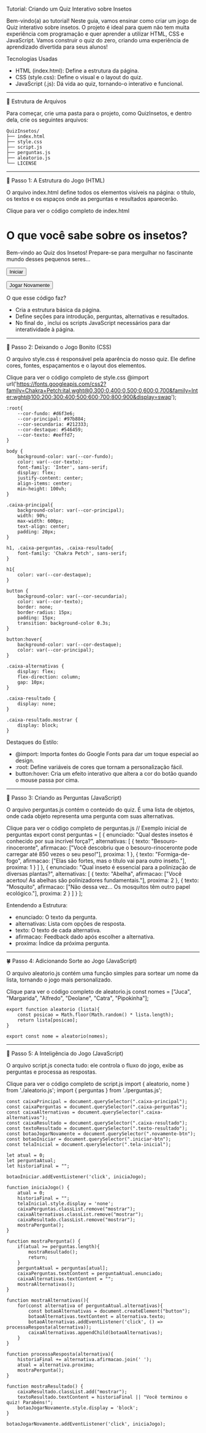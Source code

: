 Tutorial: Criando um Quiz Interativo sobre Insetos

Bem-vindo(a) ao tutorial! Neste guia, vamos ensinar como criar um jogo
de Quiz interativo sobre insetos. O projeto é ideal para quem não tem
muita experiência com programação e quer aprender a utilizar HTML, CSS e
JavaScript. Vamos construir o quiz do zero, criando uma experiência de
aprendizado divertida para seus alunos!

Tecnologias Usadas

-   HTML (index.html): Define a estrutura da página.
-   CSS (style.css): Define o visual e o layout do quiz.
-   JavaScript (.js): Dá vida ao quiz, tornando-o interativo e
    funcional.

------------------------------------------------------------------------

📂 Estrutura de Arquivos

Para começar, crie uma pasta para o projeto, como QuizInsetos, e dentro
dela, crie os seguintes arquivos:

    QuizInsetos/
    ├── index.html
    ├── style.css
    ├── script.js
    ├── perguntas.js
    ├── aleatorio.js
    └── LICENSE

------------------------------------------------------------------------

📝 Passo 1: A Estrutura do Jogo (HTML)

O arquivo index.html define todos os elementos visíveis na página: o
título, os textos e os espaços onde as perguntas e resultados
aparecerão.

Clique para ver o código completo de index.html
    <!DOCTYPE html>
    <html lang="pt-br">
    <head>
        <meta charset="UTF-8">
        <meta name="viewport" content="width=device-width, initial-scale=1.0">
        <link rel="stylesheet" href="style.css">
        <title>Insetologia</title>
    </head>
    <body>
        <div class="caixa-principal">
            <h1>O que você sabe sobre os insetos?</h1>
            <div class="tela-inicial">
                <p>Bem-vindo ao Quiz dos Insetos! Prepare-se para mergulhar no fascinante mundo desses pequenos seres...</p>
                <button class="iniciar-btn">Iniciar</button>
            </div>
            <div class="caixa-perguntas"></div>
            <div class="caixa-alternativas"></div>
            <div class="caixa-resultado">
                <p class="texto-resultado"></p>
                <button class="novamente-btn">Jogar Novamente</button>
            </div>
        </div>
        <script type="module" src="js/aleatorio.js"></script>
        <script type="module" src="js/perguntas.js"></script>
        <script type="module" src="js/script.js"></script>
    </body>
    </html>

O que esse código faz?

-   Cria a estrutura básica da página.
-   Define seções para introdução, perguntas, alternativas e resultados.
-   No final do <body>, inclui os scripts JavaScript necessários para
    dar interatividade à página.

------------------------------------------------------------------------

🎨 Passo 2: Deixando o Jogo Bonito (CSS)

O arquivo style.css é responsável pela aparência do nosso quiz. Ele
define cores, fontes, espaçamentos e o layout dos elementos.

Clique para ver o código completo de style.css
    @import url('https://fonts.googleapis.com/css2?family=Chakra+Petch:ital,wght@0,300;0,400;0,500;0,600;0,700&family=Inter:wght@100;200;300;400;500;600;700;800;900&display=swap');

    :root{
        --cor-fundo: #d6f3e6;
        --cor-principal: #97b884;
        --cor-secundaria: #212333;
        --cor-destaque: #546459;
        --cor-texto: #eeffd7;
    }

    body {
        background-color: var(--cor-fundo);
        color: var(--cor-texto);
        font-family: 'Inter', sans-serif;
        display: flex;
        justify-content: center;
        align-items: center;
        min-height: 100vh;
    }

    .caixa-principal{
        background-color: var(--cor-principal);
        width: 90%;
        max-width: 600px;
        text-align: center;
        padding: 20px;
    }

    h1, .caixa-perguntas, .caixa-resultado{
        font-family: 'Chakra Petch', sans-serif;
    }

    h1{
        color: var(--cor-destaque);
    }

    button {
        background-color: var(--cor-secundaria);
        color: var(--cor-texto);
        border: none;
        border-radius: 15px;
        padding: 15px;
        transition: background-color 0.3s;
    }

    button:hover{
        background-color: var(--cor-destaque);
        color: var(--cor-principal);
    }

    .caixa-alternativas {
        display: flex;
        flex-direction: column;
        gap: 10px;
    }

    .caixa-resultado {
        display: none;
    }

    .caixa-resultado.mostrar {
        display: block;
    }

Destaques do Estilo:

-   @import: Importa fontes do Google Fonts para dar um toque especial
    ao design.
-   :root: Define variáveis de cores que tornam a personalização fácil.
-   button:hover: Cria um efeito interativo que altera a cor do botão
    quando o mouse passa por cima.

------------------------------------------------------------------------

🤖 Passo 3: Criando as Perguntas (JavaScript)

O arquivo perguntas.js contém o conteúdo do quiz. É uma lista de
objetos, onde cada objeto representa uma pergunta com suas alternativas.

Clique para ver o código completo de perguntas.js
    // Exemplo inicial de perguntas
    export const perguntas = [
        {
            enunciado: "Qual destes insetos é conhecido por sua incrível força?",
            alternativas: [
                {
                    texto: "Besouro-rinoceronte",
                    afirmacao: ["Você descobriu que o besouro-rinoceronte pode carregar até 850 vezes o seu peso!"],
                    proxima: 1
                },
                {
                    texto: "Formiga-de-fogo",
                    afirmacao: ["Elas são fortes, mas o título vai para outro inseto."],
                    proxima: 1
                }
            ]
        },
        {
            enunciado: "Qual inseto é essencial para a polinização de diversas plantas?",
            alternativas: [
                {
                    texto: "Abelha",
                    afirmacao: ["Você acertou! As abelhas são polinizadores fundamentais."],
                    proxima: 2
                },
                {
                    texto: "Mosquito",
                    afirmacao: ["Não dessa vez... Os mosquitos têm outro papel ecológico."],
                    proxima: 2
                }
            ]
        }
    ];

Entendendo a Estrutura:

-   enunciado: O texto da pergunta.
-   alternativas: Lista com opções de resposta.
-   texto: O texto de cada alternativa.
-   afirmacao: Feedback dado após escolher a alternativa.
-   proxima: Índice da próxima pergunta.

------------------------------------------------------------------------

🍀 Passo 4: Adicionando Sorte ao Jogo (JavaScript)

O arquivo aleatorio.js contém uma função simples para sortear um nome da
lista, tornando o jogo mais personalizado.

Clique para ver o código completo de aleatorio.js
    const nomes = ["Juca", "Margarida", "Alfredo", "Deolane", "Catra", "Pipokinha"];

    export function aleatorio (lista){
        const posicao = Math.floor(Math.random() * lista.length);
        return lista[posicao];
    }

    export const nome = aleatorio(nomes);

------------------------------------------------------------------------

🧠 Passo 5: A Inteligência do Jogo (JavaScript)

O arquivo script.js conecta tudo: ele controla o fluxo do jogo, exibe as
perguntas e processa as respostas.

Clique para ver o código completo de script.js
    import { aleatorio, nome } from './aleatorio.js';
    import { perguntas } from './perguntas.js';

    const caixaPrincipal = document.querySelector(".caixa-principal");
    const caixaPerguntas = document.querySelector(".caixa-perguntas");
    const caixaAlternativas = document.querySelector(".caixa-alternativas");
    const caixaResultado = document.querySelector(".caixa-resultado");
    const textoResultado = document.querySelector(".texto-resultado");
    const botaoJogarNovamente = document.querySelector(".novamente-btn");
    const botaoIniciar = document.querySelector(".iniciar-btn");
    const telaInicial = document.querySelector(".tela-inicial");

    let atual = 0; 
    let perguntaAtual;
    let historiaFinal = "";

    botaoIniciar.addEventListener('click', iniciaJogo);

    function iniciaJogo() {
        atual = 0;
        historiaFinal = "";
        telaInicial.style.display = 'none';
        caixaPerguntas.classList.remove("mostrar");
        caixaAlternativas.classList.remove("mostrar");
        caixaResultado.classList.remove("mostrar");
        mostraPergunta();
    }

    function mostraPergunta() {
        if(atual >= perguntas.length){
            mostraResultado();
            return;
        }
        perguntaAtual = perguntas[atual];
        caixaPerguntas.textContent = perguntaAtual.enunciado;
        caixaAlternativas.textContent = "";
        mostraAlternativas();
    }

    function mostraAlternativas(){
        for(const alternativa of perguntaAtual.alternativas){
            const botaoAlternativas = document.createElement("button");
            botaoAlternativas.textContent = alternativa.texto;
            botaoAlternativas.addEventListener('click', () => processaResposta(alternativa));
            caixaAlternativas.appendChild(botaoAlternativas);
        }
    }

    function processaResposta(alternativa){
        historiaFinal += alternativa.afirmacao.join(' ');
        atual = alternativa.proxima;
        mostraPergunta();
    }

    function mostraResultado() {
        caixaResultado.classList.add("mostrar");
        textoResultado.textContent = historiaFinal || "Você terminou o quiz! Parabéns!";
        botaoJogarNovamente.style.display = 'block';
    }

    botaoJogarNovamente.addEventListener('click', iniciaJogo);

